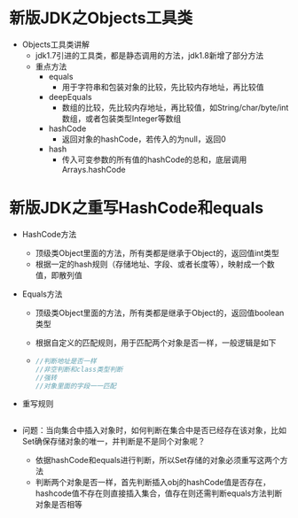 # 新版JDK之Objects工具类

* Objects工具类讲解
  * jdk1.7引进的工具类，都是静态调用的方法，jdk1.8新增了部分方法
  * 重点方法
    * equals
      * 用于字符串和包装对象的比较，先比较内存地址，再比较值
    * deepEquals
      * 数组的比较，先比较内存地址，再比较值，如String/char/byte/int数组，或者包装类型Integer等数组
    * hashCode
      * 返回对象的hashCode，若传入的为null，返回0
    * hash
      * 传入可变参数的所有值的hashCode的总和，底层调用Arrays.hashCode

# 新版JDK之重写HashCode和equals

* HashCode方法

  * 顶级类Object里面的方法，所有类都是继承于Object的，返回值int类型
  * 根据一定的hash规则（存储地址、字段、或者长度等），映射成一个数值，即散列值

* Equals方法

  * 顶级类Object里面的方法，所有类都是继承于Object的，返回值boolean类型

  * 根据自定义的匹配规则，用于匹配两个对象是否一样，一般逻辑是如下

  * ```java
    //判断地址是否一样
    //非空判断和class类型判断
    //强转
    //对象里面的字段一一匹配
    ```

* 重写规则

  ```java
  ```


* 问题：当向集合中插入对象时，如何判断在集合中是否已经存在该对象，比如Set确保存储对象的唯一，并判断是不是同个对象呢？
  * 依据hashCode和equals进行判断，所以Set存储的对象必须重写这两个方法
  * 判断两个对象是否一样，首先判断插入obj的hashCode值是否存在，hashcode值不存在则直接插入集合，值存在则还需判断equals方法判断对象是否相等
